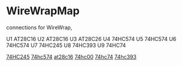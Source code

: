 # WireWrapMap

connections for WireWrap,

U1 AT28C16
U2 AT28C16
U3 AT28C26
U4 74HC574
U5 74HC574
U6 74HC574
U7 74HC245
U8 74HC393
U9 74HC74

[74HC245](https://github.com/agsb/jelly/assets/14941647/2990746c-01e9-4c97-b71f-3ceca05f751b)
[74hc574](https://github.com/agsb/jelly/assets/14941647/389d5967-7fb1-4645-8b06-98f8ca35686f)
[at28c16](https://github.com/agsb/jelly/assets/14941647/0e6a42e7-9d13-4c5b-8078-834cc9717078)
[74hc00](https://github.com/agsb/jelly/assets/14941647/2f70cb16-b870-4e8b-bac9-e86a2bcbbb6e)
[74hc74](https://github.com/agsb/jelly/assets/14941647/7b43e177-1a82-49fd-ad0a-cf376e5011dd)
[74hc393](https://github.com/agsb/jelly/assets/14941647/131a82d1-9269-4ded-93cc-4d0f6053b101)

